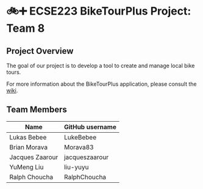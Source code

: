# :bike::heavy_plus_sign: ECSE223 BikeTourPlus Project: Team 8

## Project Overview

The goal of our project is to develop a tool to create and manage local bike tours.

For more information about the BikeTourPlus application, please consult the [wiki](../../wiki).

## Team Members

| Name          | GitHub username |
| ------------- | --------------- |
| Lukas Bebee   | LukeBebee       |
| Brian Morava  | Morava83        |
|Jacques Zaarour| jacqueszaarour  |
| YuMeng Liu    | liu-yuyu        |
| Ralph Choucha | RalphChoucha    |
